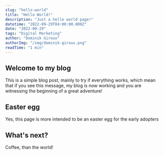 ```yaml
---
slug: "hello-world"
title: "Hello World!"
description: "Just a hello world page!"
datetime: "2022-09-29T04:00:00.000Z"
date: "2022-09-29"
tags: "Digital Marketing"
author: "Dominik Giroux"
authorImg: "/img/dominik-giroux.png"
readTime: "1 min"
---
```


## Welcome to my blog

This is a simple blog post, mainly to try if everything works, which mean that if you see this message, my blog is now working and you are witnessing the beginning of a great adventure!

## Easter egg

Yes, this page is more intended to be an easter egg for the early adopters

## What's next?

Coffee, than the world!
